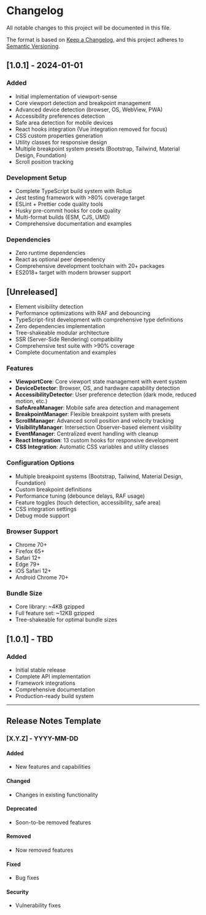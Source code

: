 # Changelog

All notable changes to this project will be documented in this file.

The format is based on [Keep a Changelog](https://keepachangelog.com/en/1.0.1/),
and this project adheres to [Semantic Versioning](https://semver.org/spec/v2.0.0.html).

## [1.0.1] - 2024-01-01

### Added
- Initial implementation of viewport-sense
- Core viewport detection and breakpoint management
- Advanced device detection (browser, OS, WebView, PWA)
- Accessibility preferences detection
- Safe area detection for mobile devices
- React hooks integration (Vue integration removed for focus)
- CSS custom properties generation
- Utility classes for responsive design
- Multiple breakpoint system presets (Bootstrap, Tailwind, Material Design, Foundation)
- Scroll position tracking

### Development Setup
- Complete TypeScript build system with Rollup
- Jest testing framework with >80% coverage target
- ESLint + Prettier code quality tools
- Husky pre-commit hooks for code quality
- Multi-format builds (ESM, CJS, UMD)
- Comprehensive documentation and examples

### Dependencies
- Zero runtime dependencies
- React as optional peer dependency
- Comprehensive development toolchain with 20+ packages
- ES2018+ target with modern browser support

## [Unreleased]
- Element visibility detection
- Performance optimizations with RAF and debouncing
- TypeScript-first development with comprehensive type definitions
- Zero dependencies implementation
- Tree-shakeable modular architecture
- SSR (Server-Side Rendering) compatibility
- Comprehensive test suite with >90% coverage
- Complete documentation and examples

### Features
- **ViewportCore**: Core viewport state management with event system
- **DeviceDetector**: Browser, OS, and hardware capability detection
- **AccessibilityDetector**: User preference detection (dark mode, reduced motion, etc.)
- **SafeAreaManager**: Mobile safe area detection and management
- **BreakpointManager**: Flexible breakpoint system with presets
- **ScrollManager**: Advanced scroll position and velocity tracking
- **VisibilityManager**: Intersection Observer-based element visibility
- **EventManager**: Centralized event handling with cleanup
- **React Integration**: 13 custom hooks for responsive development
- **CSS Integration**: Automatic CSS variables and utility classes

### Configuration Options
- Multiple breakpoint systems (Bootstrap, Tailwind, Material Design, Foundation)
- Custom breakpoint definitions
- Performance tuning (debounce delays, RAF usage)
- Feature toggles (touch detection, accessibility, safe area)
- CSS integration settings
- Debug mode support

### Browser Support
- Chrome 70+
- Firefox 65+
- Safari 12+
- Edge 79+
- iOS Safari 12+
- Android Chrome 70+

### Bundle Size
- Core library: ~4KB gzipped
- Full feature set: ~12KB gzipped
- Tree-shakeable for optimal bundle sizes

## [1.0.1] - TBD

### Added
- Initial stable release
- Complete API implementation
- Framework integrations
- Comprehensive documentation
- Production-ready build system

---

## Release Notes Template

### [X.Y.Z] - YYYY-MM-DD

#### Added
- New features and capabilities

#### Changed
- Changes in existing functionality

#### Deprecated
- Soon-to-be removed features

#### Removed
- Now removed features

#### Fixed
- Bug fixes

#### Security
- Vulnerability fixes